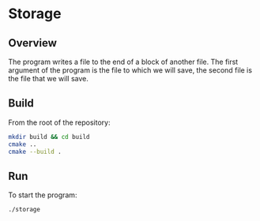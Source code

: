 # Storage

## Overview

The program writes a file to the end of a block of another file. 
The first argument of the program is the file to which we will save, 
the second file is the file that we will save.
## Build
From the root of the repository:

```bash
mkdir build && cd build
cmake ..
cmake --build .
```

## Run
To start the program:

```bash
./storage
```
